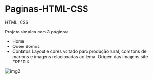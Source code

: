 # Paginas-HTML-CSS
HTML, CSS

Projeto simples com 3 páginas:
* Home
* Quem Somos
* Contatos
Layout e cores voltado para produção rural, com tons de marrons e imagens relacionadas ao tema. 
Origem das imagens site FREEPIK.


![img2](https://user-images.githubusercontent.com/46323667/73898285-ac6edf00-4867-11ea-9e7d-1f29aa3ad710.png)
